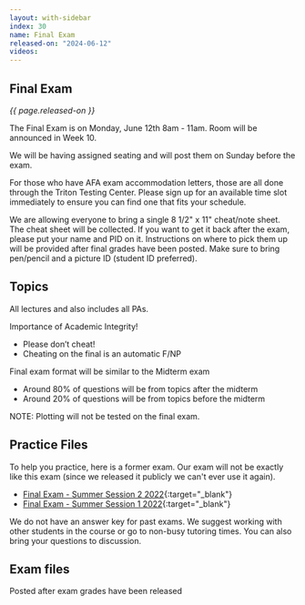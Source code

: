 ```yaml
---
layout: with-sidebar
index: 30
name: Final Exam
released-on: "2024-06-12"
videos:
---
```


## Final Exam

_{{ page.released-on }}_

The Final Exam is on Monday, June 12th 8am - 11am. Room will be announced in Week 10.

We will be having assigned seating and will post them on Sunday before the exam.

For those who have AFA exam accommodation letters, those are all done through the Triton Testing Center. Please sign up for an available time slot immediately to ensure you can find one that fits your schedule.

We are allowing everyone to bring a single 8 1/2" x 11" cheat/note sheet. The cheat sheet will be collected. If you want to get it back after the exam, please put your name and PID on it. Instructions on where to pick them up will be provided after final grades have been posted. Make sure to bring pen/pencil and a picture ID (student ID preferred). 

## Topics

All lectures and also includes all PAs.

Importance of Academic Integrity!
- Please don’t cheat!
- Cheating on the final is an automatic F/NP

Final exam format will be similar to the Midterm exam
- Around 80% of questions will be from topics after the midterm
- Around 20% of questions will be from topics before the midterm

NOTE: Plotting will not be tested on the final exam.

## Practice Files

To help you practice, here is a former exam. Our exam will not be exactly like this exam (since we released it publicly we can't ever use it again).

- [Final Exam - Summer Session 2 2022](https://drive.google.com/file/d/1Law_gZG29W02ZIIfcKQbnGxoDHD4_bsb/view?usp=sharing){:target="_blank"}
- [Final Exam - Summer Session 1 2022](https://drive.google.com/file/d/196SNOYgNnzKMZnCOmSGU5w673Xdg9cYu/view?usp=sharing){:target="_blank"}

We do not have an answer key for past exams. We suggest working with other students in the course or go to non-busy tutoring times. You can also bring your questions to discussion.

## Exam files

Posted after exam grades have been released
